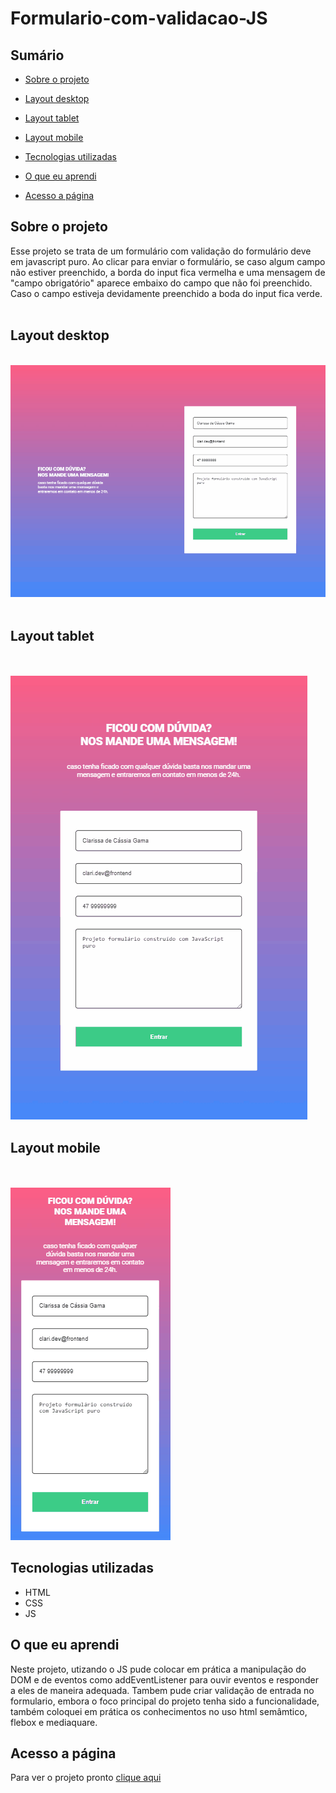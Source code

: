 # Formulario-com-validacao-JS

## Sumário

- [Sobre o projeto](#sobreoprojeto)
- [Layout  desktop](#layout-web)
- [Layout tablet](#layout-tablet)
- [Layout mobile](#layout-mobile)

- [Tecnologias utilizadas](#tecnologias-utilizadas)
- [O que eu aprendi](#o-que-eu-aprendi)
- [Acesso a página](#acesso-a-página)

## Sobre o projeto

Esse projeto se trata de um formulário com validação do formulário deve em
javascript puro. Ao clicar para enviar o formulário, se caso algum campo não estiver preenchido, a borda do input fica vermelha e uma mensagem
de "campo obrigatório"  aparece embaixo do campo que não foi preenchido. Caso o campo estiveja devidamente preenchido a boda do input fica verde.
<br>
<br>

## Layout desktop    

<br>

<img src="src/imagens/formulario.desktop.gif" alt="">
<br>
<br>

## Layout tablet

<br>
<br>

<img src="src/imagens/formulario.tablet.gif" alt="">

## Layout mobile

<br>
<br>

<img src="src/imagens/formulario.mobile.gif" alt="">

## Tecnologias utilizadas

- HTML
- CSS
- JS

## O que eu aprendi

Neste projeto, utizando o JS pude colocar em prática a manipulação do DOM e de eventos como addEventListener para ouvir eventos e responder a eles de maneira adequada. Tambem pude criar validação de entrada no formulario, embora o foco principal do projeto tenha sido a funcionalidade, também coloquei em prática os conhecimentos no uso html semâmtico, flebox e mediaquare.
## Acesso a página

Para ver o projeto pronto [clique aqui ](https://claricassia.github.io/Formulario-com-validacao-JS/)
